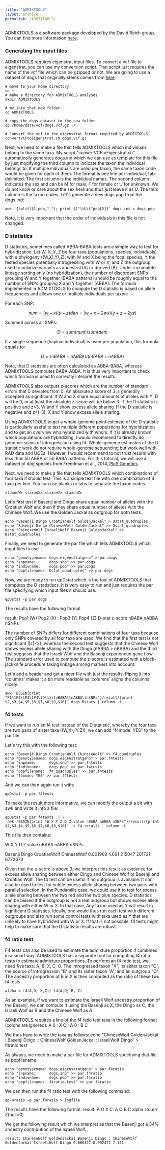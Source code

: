 ```yaml
---
title: "ADMIXTOOLS"
layout: archive
permalink: /ADMIXTOOLS/
---
```


ADMIXTOOLS is a software package developed by the David Reich group. You can find more information [here](https://github.com/DReichLab/AdmixTools).

### Generating the input files
ADMIXTOOLS requires eigenstrat input files. To convert a vcf file to eigenstrat, you can use my conversion script. That script just requires the name of the vcf file which can be gzipped or not. We are going to use a dataset of dogs that originally stems comes from [here](https://datadryad.org/resource/doi:10.5061/dryad.sk3p7).

```shell
# move to your home directory
cd ~
# make a directory for ADMIXTOOLS analyses
mkdir ADMIXTOOLS

# mv into that new folder
cd ADMIXTOOLS

# copy the dogs dataset to the new folder
cp /home/data/vcf/dogs.vcf.gz ./

# Convert the vcf to the eigenstrat format required by AMDIXTOOLS
convertVCFtoEigenstrat.sh dogs.vcf.gz
```

Next, we need to make a file that tells ADMIXTOOLS which individuals belong to the same taxa. My script "convertVCFtoEigenstrat.sh" automatically generates dogs.ind which we can use as template for this file by just modifying the third column to indicate the taxon the individual belongs to. If multiple individuals are used per taxon, the same taxon code would be given for each of them. The format is one line per individual, tab-delimited. The first column is the individual names. The second column indicates the sex and can be M for male, F for female or U for unknown. We do not know or care about the sex here and thus just leave it as U. The third column is the taxon codes. Let's generate a new dogs.pop from the dogs.ind:

```shell
awk '{split($1,pop,"."); print $1"\tU\t"pop[2]}' dogs.ind > dogs.pop
```
Note, it is very important that the order of individuals in this file is not changed.

### D statistics

D statistics, sometimes called ABBA-BABA tests are a simple way to test for hybridization.  Let W, X, Y, Z be four taxa (populations, species, individuals) with a phylogeny ((W,X),Y),Z), with W and X being the focal species, Y the tested species potentially introgressing with W or X, and Z the outgroup used to polarize variants as ancestral (A) or derived (B). Under incomplete lineage sorting only (no hybridization), the number of discordant SNPs grouping W and Y together (BABA patterns) should be roughly equal to the number of SNPs grouping X and Y together (ABBA). The formula implemented in ADMIXTOOLS to compute the D statistic is based on allele frequencies and allows one or multiple individuals per taxon:

For each SNP:
```math
num = (w − x)(y − z )
den = (w + x − 2wx)(y + z − 2yz )
```

Summed across all SNPs:
```math
D = sum(num) / sum(den)
```

If a single sequence (haploid individual) is used per population, this formula equals to:
```math
D = (nBABA - nABBA) / (nBABA+nABBA)
```

Note, that D statistics are often calculated as ABBA-BABA, whereas ADMIXTOOLS computes BABA-ABBA. It is thus very important to check which formula is used to correctly interpret the results.

ADMIXTOOLS also outputs z-scores which are the number of standard errors that D deviates from 0. An absolute z score of 3 is generally accepted as significant. If W and X share equal amounts of alleles with Y, D will be 0, or at least the absolute z-score will be below 3. If the D statistic is positive and z>3, W and Y show excess allele sharing. If the D statistic is negative and z<(-3), X and Y show excess allele sharing.

Using ADMIXTOOLS to get a whole-genome point estimate of the D statistic is particularly useful to test multiple different populations for hybridization and to get an overview who hybridized with whom. If it is already known which populations are hybridizing, I would recommend to directly do genome-scans of introgression using fd. Whole-genome estimates of the D statistic work do not require  whole-genome sequencing but work well with RAD data and UCEs. However, I would recommend to not trust results with less than 50 ABBA or 50 BABA patterns. For this tutorial, we will use a dataset of dog species from Freedman et al., 2014, [PloS Genetics](https://journals.plos.org/plosgenetics/article?id=10.1371/journal.pgen.1004016).


Next, we need to make a file that tells ADMIXTOOLS which combinations of four taxa it should test. This is a simple text file with one combination of 4 taxa per line. You can use blanks or tabs to separate the taxon codes.
```shell
<taxonW> <taxonX> <taxonY> <taxonZ>
```
Let's first test if Basenji and Dingo share equal number of alleles with the Croatian Wolf and then if they share equal number of alleles with the Chinese Wolf. We use the Golden Jackal as outgroup for both tests.
```shell
echo "Basenji Dingo CroatianWolf GoldenJackal" > Dstat_quadruples
echo "Basenji Dingo ChineseWolf GoldenJackal" >> Dstat_quadruples
echo "ChineseWolf IsraeliWolf Basenji GoldenJackal" >> Dstat_quadruples
```

Finally, we need to generate the par file which tells ADMIXTOOLS which input files to use.
```shell
echo "genotypename: dogs.eigenstratgeno" > par.dogs
echo "snpname:      dogs.snp" >> par.dogs
echo "indivname:    dogs.pop" >> par.dogs
echo "popfilename:  Dstat_quadruples" >> par.dogs
```

Now, we are ready to run qpDstat which is the tool of ADMIXTOOLS that computes the D statistiscs. It is very easy to run and just requires the par file specifying which input files it should use.

```shell
qpDstat -p par.dogs
```
The results have the following format

result:   Pop1 (W)  Pop2 (X) : Pop3 (Y)  Pop4 (Z)  D-stat	z-score	nBABA	nABBA nSNPs

The number of SNPs differs for different combinations of four taxa because only SNPs covered by all four taxa are used. We find that the first test is not significant (\|z\|<3), whereas the second test suggests that the Chinese Wolf shows excess allele sharing with the Dingo (nABBA > nBABA) and the third test suggests that the Israeli Wolf and the Basenji experienced gene flow. The standard error used to compute the z-score is estimated with a block-jackknife procedure taking linkage among markers into account.

Let's add a header and get a nicer file with just the results. Piping it into 'columns' makes it a bit more readable as 'columns' aligns the columns nicely.

```shell
awk 'BEGIN{print "P1\tP2\tP3\tP4\tD\tz\tnBABA\tnABBA\tnSNPs"}/result/{print $2,$3,$4,$5,$6,$7,$8,$9,$10}' dogs.Dstats | column -t
```


### f4 tests

If we want to run an f4 test instead of the D statistic, whereby the four taxa are two pairs of sister taxa ((W,X),(Y,Z)), we can add "f4mode: YES" to the par file.

Let's try this with the following test:

```shell
echo "Basenji Dingo CroatianWolf ChineseWolf" >> f4_quadruples
echo "genotypename: dogs.eigenstratgeno" > par.f4tests
echo "snpname:      dogs.snp" >> par.f4tests
echo "indivname:    dogs.pop" >> par.f4tests
echo "popfilename:  f4_quadruples" >> par.f4tests
echo "f4mode: YES" >> par.f4tests
```
And we can then again run it with:
```shell
qpDstat -p par.f4tests
```
To make the result more informative, we can modify the output a bit with awk and write it into a file:
```shell
qpDstat -p par.f4tests  | \
 awk 'BEGIN{print "W X Y Z D Z.value nBABA nABBA nSNPs"}/result/{print $2,$3,$4,$5,$6,$7,$8,$9,$10}'  > f4.results | column -t
```

This file then contains:

W	X	Y	D	Z.value	nBABA nABBA nSNPs

Basenji Dingo CroatianWolf ChineseWolf 0.001968 4.661 215047 201721 6772673

Given that the z-score is above 3, we interpret this result as evidence for excess allele sharing between either Dingo and Chinese Wolf or Basenji and Croatian Wolf. The f4 test can be useful if no outgroup is available. It can also be used to test for subtle excess allele sharing between two pairs with parallel selection. In the Pundamilia case, we could use it to test for excess allele sharing between the two red and the two blue species. D statistics can be biased if the outgroup is not a real outgroup but shows excess allele sharing with either W or X. In that case, Any taxon used as Y will result in significant D statistics. Ideally, one would thus run each test with different outgroups and also run some control tests with taxa used as Y that are unlikely to have hybridized with W or X. If that is not possible, f4 tests might help to make sure that the D statistic results are robust.

### f4 ratio test
F4 tests can also be used to estimate the admixture proportion if combined in a smart way. ADMIXTOOLS has a separate tool for computing f4 ratio tests to estimate admixture proportions. To perform an f4 ratio test, we need five taxa: A, B, X, C, O. The introgressed taxon "X", its sister taxon "C", the source of introgression "B" and its sister taxon "A", and an outgroup "O". The ancestry proportion of B in X is then computed as the ratio of these two f4 tests.

```shell
alpha = f4(A,O; X,C)/ f4(A,O; B, C)
```
As an example, if we want to estimate the Israeli Wolf ancestry proportion of the Basenji, we can compute it using the Basenji as X, the Dingo as C, the Israeli Wolf as B and the Chinese Wolf as A.

ADMIXTOOLS requires a line of the f4 ratio test taxa in the following format (colons are ignored):
A 0 : X C:: A 0 : B C

We thus have to write the taxa as follows:
echo "ChineseWolf GoldenJackal : Basenji Dingo :: ChineseWolf GoldenJackal : IsraeliWolf Dingo" > f4ratio.test

As always, we need to make a par file for ADMIXTOOLS specifying that file as popfilename.

```shell
echo "genotypename: dogs.eigenstratgeno" > par.f4ratio
echo "snpname:      dogs.snp" >> par.f4ratio
echo "indivname:    dogs.pop" >> par.f4ratio
echo "popfilename:  f4ratio.test" >> par.f4ratio

```
We can then run the f4 ratio test with the following command:

```shell
qpF4ratio -p par.f4ratio > logfile
```


The results have the following format:
result: A O X C:  A O B C alpha std.err Z(null=0)

We get the following result which we interpret as that the Basenji got a 34% ancestry contribution of the Israeli Wolf.
```shell
result: ChineseWolf GoldenJackal Basenji Dingo : ChineseWolf GoldenJackal IsraeliWolf Dingo 0.660327 0.092472 7.141
```
